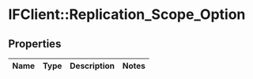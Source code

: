 # IFClient::Replication_Scope_Option

## Properties
Name | Type | Description | Notes
------------ | ------------- | ------------- | -------------


